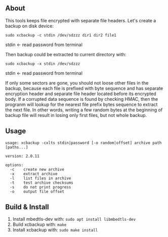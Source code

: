 About
-----
This tools keeps file encrypted with separate file headers. Let's create a backup on disk device:
```
sudo xcbackup -c stdin /dev/sdzzz dir1 dir2 file1
```
stdin <- read password from terminal

Then backup could be extracted to current directory with:
```
sudo xcbackup -x stdin /dev/sdzzz
```
stdin <- read password from terminal

If only some sectors are gone, you should not loose other files in the backup, because each file is prefixed with byte sequence and has separate encryption header and separate file header located before its encrypted body. If a corrupted data sequence is found by checking HMAC, then the progranm will lookup for the nearest file prefix bytes sequence to extract the next file. In other words, writing a few random bytes at the beginning of backup file will result in losing only first files, but not whole backup.

Usage
-----
```
usage: xcbackup -cxlts stdin|password [-o random|offset] archive path [paths...]

version: 2.0.11

options:
  -c    create new archive
  -x    extract archive
  -l    list files in archive
  -t    test archive checksums
  -s    do not print progress
  -o    output file offset

```

Build & Install
---------------
1. Install mbedtls-dev with: `sudo apt install libmbedtls-dev`
2. Build xcbackup with: `make`
3. Install xcbackup with: `sudo make install`
